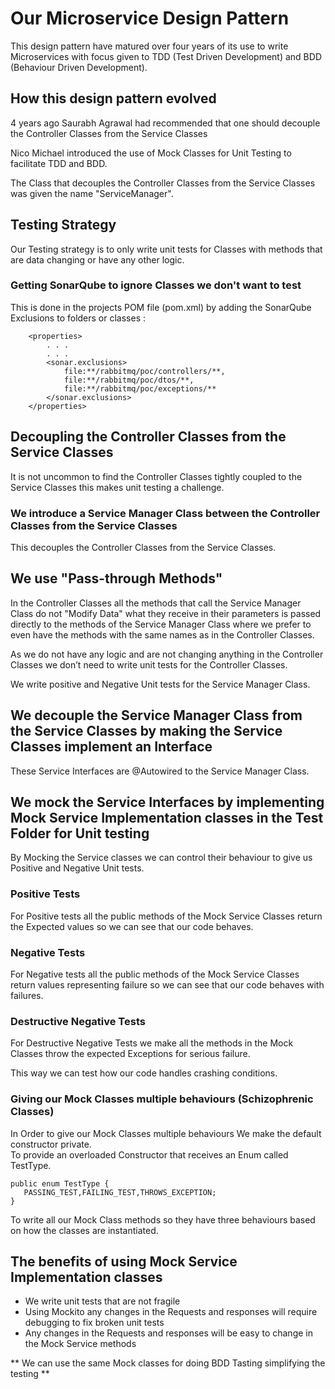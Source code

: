 # Our Microservice Design Pattern
This design pattern have matured over four years of its use to write Microservices with focus given to TDD (Test Driven Development) and BDD (Behaviour Driven Development).

## How this design pattern evolved 
4 years ago Saurabh Agrawal had recommended that one should decouple the Controller Classes from the Service Classes

Nico Michael introduced the use of Mock Classes for Unit Testing to facilitate TDD and BDD.

The Class that decouples the  Controller Classes from the Service Classes was given the name "ServiceManager".

## Testing Strategy
Our Testing strategy is to only write unit tests for Classes with methods that are data changing or have any other logic.

### Getting SonarQube to ignore Classes we don't want to test
This is done in the projects POM file (pom.xml) by adding the SonarQube Exclusions to folders or classes :

```
	<properties>
		. . . 
		. . .
		<sonar.exclusions>
			file:**/rabbitmq/poc/controllers/**,
			file:**/rabbitmq/poc/dtos/**,
			file:**/rabbitmq/poc/exceptions/**
		</sonar.exclusions>
	</properties>
```

## Decoupling the Controller Classes from the Service Classes
It is not uncommon to find the Controller Classes tightly coupled to the Service Classes this makes unit testing a challenge.

### We introduce a Service Manager Class between the Controller Classes from the Service Classes
This decouples the Controller Classes from the Service Classes. 

## We use "Pass-through Methods"
In the Controller Classes all the methods that call the Service Manager Class do not "Modify Data" what they receive in their  parameters is passed directly to the methods of the Service Manager Class where we prefer to even have the methods with the same names as in the Controller Classes.

As we do not have any logic and are not changing anything in the Controller Classes we don’t need to write unit tests for the Controller Classes.

We write positive and Negative Unit tests for the Service Manager Class.

## We decouple the Service Manager Class from the Service Classes by making the Service Classes implement an Interface
These Service Interfaces are @Autowired to the Service Manager Class.

## We mock the Service Interfaces by implementing Mock Service Implementation classes in the Test Folder for Unit testing

By Mocking the Service classes we can control their behaviour to give us  Positive and Negative Unit tests.
  
### Positive Tests
For Positive tests all the public methods of the Mock Service Classes return the Expected values so we can see that our code behaves.

### Negative Tests
For Negative tests all the public methods of the Mock Service Classes return values representing failure so we can see that our code behaves with failures.

### Destructive Negative Tests
For Destructive Negative Tests we make all the methods in the Mock Classes throw the expected Exceptions for serious  failure.

This way we can test how our code handles crashing conditions.

### Giving our Mock Classes multiple behaviours (Schizophrenic Classes)
In Order to give our Mock Classes multiple behaviours We make the default constructor private.  
To provide an overloaded Constructor that receives an Enum called TestType.

    public enum TestType {
	   PASSING_TEST,FAILING_TEST,THROWS_EXCEPTION;
    }
 
To write all our Mock Class methods so they have three behaviours based on how the classes are instantiated.

## The benefits of using Mock Service Implementation classes
  * We write unit tests that are not fragile 
  * Using Mockito any changes in the Requests and responses will require debugging to fix broken unit tests
  * Any changes in the Requests and responses will be easy to change in the Mock Service methods
  
** We can use the same Mock classes for doing BDD Tasting simplifying the testing **
